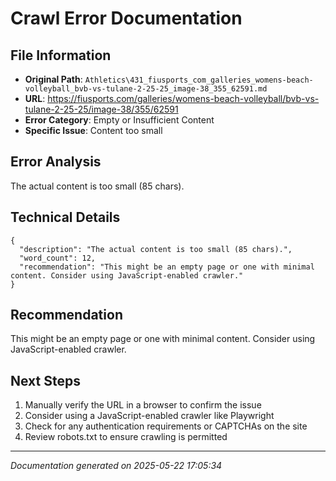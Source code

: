 # Crawl Error Documentation

## File Information
- **Original Path**: `Athletics\431_fiusports_com_galleries_womens-beach-volleyball_bvb-vs-tulane-2-25-25_image-38_355_62591.md`
- **URL**: https://fiusports.com/galleries/womens-beach-volleyball/bvb-vs-tulane-2-25-25/image-38/355/62591
- **Error Category**: Empty or Insufficient Content
- **Specific Issue**: Content too small

## Error Analysis
The actual content is too small (85 chars).

## Technical Details
```
{
  "description": "The actual content is too small (85 chars).",
  "word_count": 12,
  "recommendation": "This might be an empty page or one with minimal content. Consider using JavaScript-enabled crawler."
}
```

## Recommendation
This might be an empty page or one with minimal content. Consider using JavaScript-enabled crawler.

## Next Steps
1. Manually verify the URL in a browser to confirm the issue
2. Consider using a JavaScript-enabled crawler like Playwright
3. Check for any authentication requirements or CAPTCHAs on the site
4. Review robots.txt to ensure crawling is permitted

---
*Documentation generated on 2025-05-22 17:05:34*
